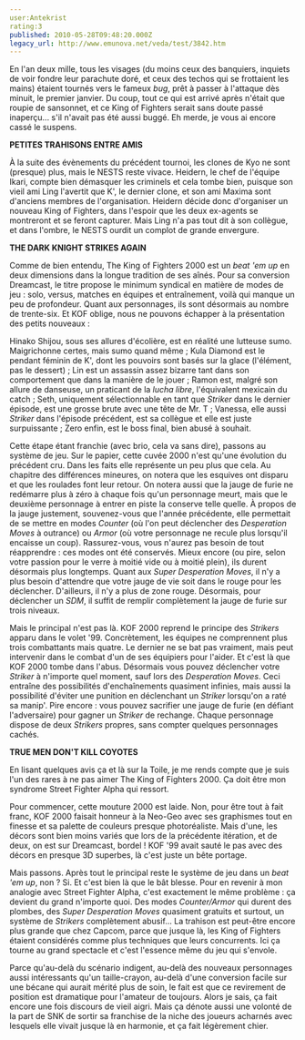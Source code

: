 ```yaml
---
user:Antekrist
rating:3
published: 2010-05-28T09:48:20.000Z
legacy_url: http://www.emunova.net/veda/test/3842.htm
---
```

En l'an deux mille, tous les visages (du moins ceux des banquiers, inquiets de voir fondre leur parachute doré, et ceux des techos qui se frottaient les mains) étaient tournés vers le fameux _bug_, prêt à passer à l'attaque dès minuit, le premier janvier. Du coup, tout ce qui est arrivé après n'était que roupie de sansonnet, et ce King of Fighters serait sans doute passé inaperçu... s'il n'avait pas été aussi buggé. Eh merde, je vous ai encore cassé le suspens.  

  

**PETITES TRAHISONS ENTRE AMIS**  

À la suite des évènements du précédent tournoi, les clones de Kyo ne sont (presque) plus, mais le NESTS reste vivace. Heidern, le chef de l'équipe Ikari, compte bien démasquer les criminels et cela tombe bien, puisque son vieil ami Ling l'avertit que K', le dernier clone, et son ami Maxima sont d'anciens membres de l'organisation. Heidern décide donc d'organiser un nouveau King of Fighters, dans l'espoir que les deux ex-agents se montreront et se feront capturer. Mais Ling n'a pas tout dit à son collègue, et dans l'ombre, le NESTS ourdit un complot de grande envergure.  

  

**THE DARK KNIGHT STRIKES AGAIN**  

Comme de bien entendu, The King of Fighters 2000 est un _beat 'em up_ en deux dimensions dans la longue tradition de ses aînés. Pour sa conversion Dreamcast, le titre propose le minimum syndical en matière de modes de jeu : solo, versus, matches en équipes et entraînement, voilà qui manque un peu de profondeur. Quant aux personnages, ils sont désormais au nombre de trente-six. Et KOF oblige, nous ne pouvons échapper à la présentation des petits nouveaux :  

Hinako Shijou, sous ses allures d'écolière, est en réalité une lutteuse sumo. Maigrichonne certes, mais sumo quand même ; Kula Diamond est le pendant féminin de K', dont les pouvoirs sont basés sur la glace (l'élément, pas le dessert) ; Lin est un assassin assez bizarre tant dans son comportement que dans la manière de le jouer ; Ramon est, malgré son allure de danseuse, un praticant de la _lucha libre_, l'équivalent mexicain du catch ; Seth, uniquement sélectionnable en tant que _Striker_ dans le dernier épisode, est une grosse brute avec une tête de Mr. T ; Vanessa, elle aussi _Striker_ dans l'épisode précédent, est sa collègue et elle est juste surpuissante ; Zero enfin, est le boss final, bien abusé à souhait.  

Cette étape étant franchie (avec brio, cela va sans dire), passons au système de jeu. Sur le papier, cette cuvée 2000 n'est qu'une évolution du précédent cru. Dans les faits elle représente un peu plus que cela. Au chapitre des différences mineures, on notera que les esquives ont disparu et que les roulades font leur retour. On notera aussi que la jauge de furie ne redémarre plus à zéro à chaque fois qu'un personnage meurt, mais que le deuxième personnage à entrer en piste la conserve telle quelle. À propos de la jauge justement, souvenez-vous que l'année précédente, elle permettait de se mettre en modes _Counter_ (où l'on peut déclencher des _Desperation Moves_ à outrance) ou _Armor_ (où votre personnage ne recule plus lorsqu'il encaisse un coup). Rassurez-vous, vous n'aurez pas besoin de tout réapprendre : ces modes ont été conservés. Mieux encore (ou pire, selon votre passion pour le verre à moitié vide ou à moitié plein), ils durent désormais plus longtemps. Quant aux _Super Desperation Moves_, il n'y a plus besoin d'attendre que votre jauge de vie soit dans le rouge pour les déclencher. D'ailleurs, il n'y a plus de zone rouge. Désormais, pour déclencher un _SDM_, il suffit de remplir complètement la jauge de furie sur trois niveaux.  

Mais le principal n'est pas là. KOF 2000 reprend le principe des _Strikers_ apparu dans le volet '99\. Concrètement, les équipes ne comprennent plus trois combattants mais quatre. Le dernier ne se bat pas vraiment, mais peut intervenir dans le combat d'un de ses équipiers pour l'aider. Et c'est là que KOF 2000 tombe dans l'abus. Désormais vous pouvez déclencher votre _Striker_ à n'importe quel moment, sauf lors des _Desperation Moves_. Ceci entraîne des possibilités d'enchaînements quasiment infinies, mais aussi la possibilité d'éviter une punition en déclenchant un _Striker_ lorsqu'on a raté sa manip'. Pire encore : vous pouvez sacrifier une jauge de furie (en défiant l'adversaire) pour gagner un _Striker_ de rechange. Chaque personnage dispose de deux _Strikers_ propres, sans compter quelques personnages cachés.  

  

**TRUE MEN DON'T KILL COYOTES**  

En lisant quelques avis ça et là sur la Toile, je me rends compte que je suis l'un des rares à ne pas aimer The King of Fighters 2000\. Ça doit être mon syndrome Street Fighter Alpha qui ressort.  

Pour commencer, cette mouture 2000 est laide. Non, pour être tout à fait franc, KOF 2000 faisait honneur à la Neo-Geo avec ses graphismes tout en finesse et sa palette de couleurs presque photoréaliste. Mais d'une, les décors sont bien moins variés que lors de la précédente itération, et de deux, on est sur Dreamcast, bordel ! KOF '99 avait sauté le pas avec des décors en presque 3D superbes, là c'est juste un bête portage.  

Mais passons. Après tout le principal reste le système de jeu dans un _beat 'em up_, non ? Si. Et c'est bien là que le bât blesse. Pour en revenir à mon analogie avec Street Fighter Alpha, c'est exactement le même problème : ça devient du grand n'importe quoi. Des modes _Counter/Armor_ qui durent des plombes, des _Super Desperation Moves_ quasiment gratuits et surtout, un système de _Strikers_ complètement abusif... La trahison est peut-être encore plus grande que chez Capcom, parce que jusque là, les King of Fighters étaient considérés comme plus techniques que leurs concurrents. Ici ça tourne au grand spectacle et c'est l'essence même du jeu qui s'envole.  

Parce qu'au-delà du scénario indigent, au-delà des nouveaux personnages aussi intéressants qu'un taille-crayon, au-delà d'une conversion facile sur une bécane qui aurait mérité plus de soin, le fait est que ce revirement de position est dramatique pour l'amateur de toujours. Alors je sais, ça fait encore une fois discours de vieil aigri. Mais ça dénote aussi une volonté de la part de SNK de sortir sa franchise de la niche des joueurs acharnés avec lesquels elle vivait jusque là en harmonie, et ça fait légèrement chier.